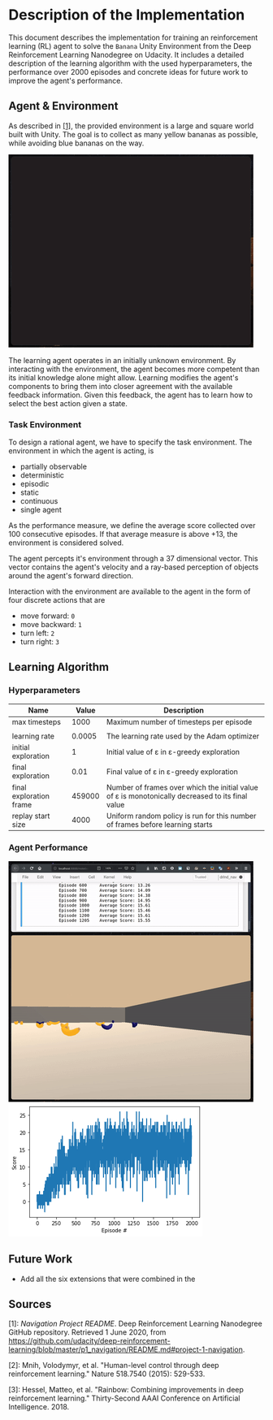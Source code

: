 # Description of the Implementation

This document describes the implementation for training an reinforcement
learning (RL) agent to solve the `Banana` Unity Environment from the Deep
Reinforcement Learning Nanodegree on Udacity. It includes a detailed description
of the learning algorithm with the used hyperparameters, the performance over
2000 episodes and concrete ideas for future work to improve the agent's
performance.

## Agent & Environment

As described in [[1]](#udacity-drlnd-repo), the provided environment is a large
and square world built with Unity. The goal is to collect as many yellow bananas
as possible, while avoiding blue bananas on the way.

![Trained Agent](./gifs/trained-1-unity.gif)

The learning agent operates in an initially unknown environment. By interacting with the
environment, the agent becomes more competent than its initial knowledge alone
might allow. Learning modifies the agent's components to bring them into
closer agreement with the available feedback information. Given this feedback,
the agent has to learn how to select the best action given a state.

### Task Environment

To design a rational agent, we have to specify the task environment. The
environment in which the agent is acting, is
- partially observable
- deterministic
- episodic
- static
- continuous
- single agent

As the performance measure, we define the average score collected over 100
consecutive episodes. If that average measure is above +13, the environment is
considered solved.

The agent percepts it's environment through a 37 dimensional vector. This vector
contains the agent's velocity and a ray-based perception of objects around
the agent's forward direction.

Interaction with the environment are available to the agent in the form of four
discrete actions that are
- move forward: `0`
- move backward: `1`
- turn left: `2`
- turn right: `3`


## Learning Algorithm


### Hyperparameters

| Name     | Value | Description |
| -------- | ----- | ----------- |
| max timesteps | 1000 | Maximum number of timesteps per episode |
|  |  |  |
| learning rate | 0.0005 | The learning rate used by the Adam optimizer |
| initial exploration | 1 | Initial value of ε in ε-greedy exploration |
| final exploration | 0.01 | Final value of ε in ε-greedy exploration |
| final exploration frame | 459000 | Number of frames over which the initial value of ε is monotonically decreased to its final value |
| replay start size | 4000 | Uniform random policy is run for this number of frames before learning starts


### Agent Performance

![Agent Learning](./gifs/training-1-cropped.gif)
![Reward Plot](./figures/reward-plot.png)


## Future Work

- Add all the six extensions that were combined in the 


## Sources

<a name="udacity-drlnd-repo">[1]</a>: *Navigation Project README*. Deep Reinforcement Learning Nanodegree GitHub
  repository.
  Retrieved 1 June 2020, from
  https://github.com/udacity/deep-reinforcement-learning/blob/master/p1_navigation/README.md#project-1-navigation.

<a name="dqn-nature-2015">[2]</a>: Mnih, Volodymyr, et al. "Human-level control
through deep reinforcement learning." Nature 518.7540 (2015): 529-533.

<a name="rainbow-aaai-2015">[3]</a>: Hessel, Matteo, et al. "Rainbow: Combining improvements in deep reinforcement learning." Thirty-Second AAAI Conference on Artificial Intelligence. 2018.
